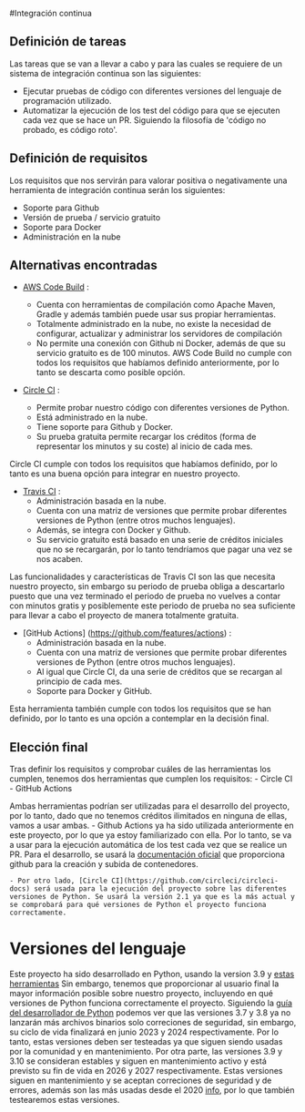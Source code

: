 #Integración continua

## Definición de tareas

Las tareas que se van a llevar a cabo y para las cuales se requiere de un sistema de integración continua son las siguientes:
- Ejecutar pruebas de código con diferentes versiones del lenguaje de programación utilizado.
- Automatizar la ejecución de los test del código para que se ejecuten cada vez que se hace un PR. Siguiendo la filosofía de 'código no probado, es código roto'. 

## Definición de requisitos

Los requisitos que nos servirán para valorar positiva o negativamente una herramienta de integración continua serán los siguientes:
- Soporte para Github
- Versión de prueba / servicio gratuito
- Soporte para Docker
- Administración en la nube


## Alternativas encontradas

- [AWS Code Build](https://docs.aws.amazon.com/codebuild/latest/userguide/welcome.html) : 
    - Cuenta con herramientas de compilación como Apache Maven, Gradle y además también puede usar sus propiar herramientas.
    - Totalmente administrado en la nube, no existe la necesidad de configurar, actualizar y administrar los servidores de compilación
    - No permite una conexión con Github ni Docker, además de que su servicio gratuito es de 100 minutos.
AWS Code Build no cumple con todos los requisitos que habíamos definido anteriormente, por lo tanto se descarta como posible opción.

- [Circle CI](https://circleci.com/docs/) : 
    - Permite probar nuestro código con diferentes versiones de Python.
    - Está administrado en la nube.
    - Tiene soporte para Github y Docker.
    - Su prueba gratuita permite recargar los créditos (forma de representar los minutos y su coste) al inicio de cada mes.

Circle CI cumple con todos los requisitos que habíamos definido, por lo tanto es una buena opción para integrar en nuestro proyecto.

- [Travis CI](https://travis-ci.org/) : 
    - Administración basada en la nube.
    - Cuenta con una matriz de versiones que permite probar diferentes versiones de Python (entre otros muchos lenguajes).
    - Además, se integra con Docker y Github.
    - Su servicio gratuito está basado en una serie de créditos iniciales que no se recargarán, por lo tanto tendríamos que pagar una vez se nos acaben.

Las funcionalidades y características de Travis CI son las que necesita nuestro proyecto, sin embargo su periodo de prueba obliga a descartarlo puesto que una vez terminado el periodo de prueba no vuelves a contar con minutos gratis y posiblemente este periodo de prueba no sea suficiente para llevar a cabo el proyecto de manera totalmente gratuita.

- [GitHub Actions] (https://github.com/features/actions) :
    - Administración basada en la nube.
    - Cuenta con una matriz de versiones que permite probar diferentes versiones de Python (entre otros muchos lenguajes).
    - Al igual que Circle CI, da una serie de créditos que se recargan al principio de cada mes.
    - Soporte para Docker y GitHub.

Esta herramienta también cumple con todos los requisitos que se han definido, por lo tanto es una opción a contemplar en la decisión final.

## Elección final

Tras definir los requisitos y comprobar cuáles de las herramientas los cumplen, tenemos dos herramientas que cumplen los requisitos:
    - Circle CI
    - GitHub Actions

Ambas herramientas podrían ser utilizadas para el desarrollo del proyecto, por lo tanto, dado que no tenemos créditos ilimitados en ninguna de ellas, vamos a usar ambas.
    - Github Actions ya ha sido utilizada anteriormente en este proyecto, por lo que ya estoy familiarizado con ella. Por lo tanto, se va a usar para la ejecución automática de los test cada vez que se realice un PR. Para el desarrollo, se usará la [documentación oficial](https://github.com/docker/build-push-action) que proporciona github para la creación y subida de contenedores.

    - Por otro lado, [Circle CI](https://github.com/circleci/circleci-docs) será usada para la ejecución del proyecto sobre las diferentes versiones de Python. Se usará la versión 2.1 ya que es la más actual y se comprobará para qué versiones de Python el proyecto funciona correctamente. 

# Versiones del lenguaje

Este proyecto ha sido desarrollado en Python, usando la version 3.9 y [estas herramientas](https://github.com/eantoniocalo18/IV/blob/main/pyproject.toml)
Sin embargo, tenemos que proporcionar al usuario final la mayor información posible sobre nuestro proyecto, incluyendo en qué versiones de Python funciona correctamente el proyecto.
Siguiendo la [guía del desarrollador de Python](https://devguide.python.org/#status-of-python-branches) podemos ver que las versiones 3.7 y 3.8 ya no lanzarán más archivos binarios solo correciones de seguridad, sin embargo, su ciclo de vida finalizará en junio 2023 y 2024 respectivamente. Por lo tanto, estas versiones deben ser testeadas ya que siguen siendo usadas por la comunidad y en mantenimiento.
Por otra parte, las versiones 3.9 y 3.10 se consideran estables y siguen en mantenimiento activo y está previsto su fin de vida en 2026 y 2027 respectivamente. Estas versiones siguen en mantenimiento y se aceptan correciones de seguridad y de errores, además son las más usadas desde el 2020 [info](https://www.mclibre.org/consultar/python/otros/historia.html), por lo que también testearemos estas versiones.
